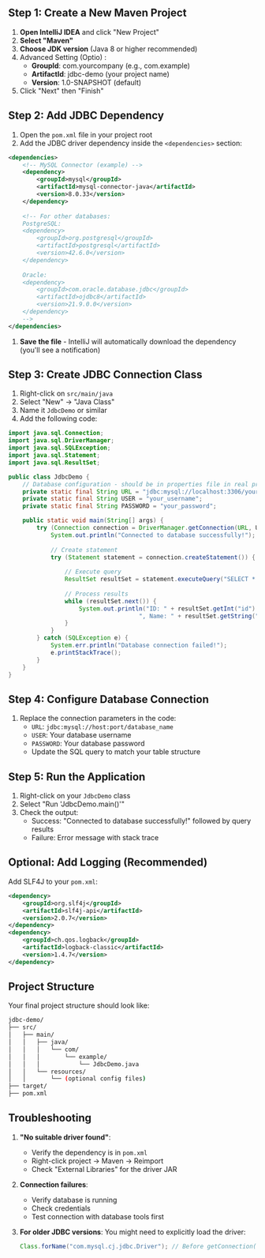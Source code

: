 ## Step 1: Create a New Maven Project

1. **Open IntelliJ IDEA** and click "New Project"
2. **Select "Maven"** 
3. **Choose JDK version** (Java 8 or higher recommended)
4. Advanced Setting (Optio) :
   - **GroupId**: com.yourcompany (e.g., com.example)
   - **ArtifactId**: jdbc-demo (your project name)
   - **Version**: 1.0-SNAPSHOT (default)
5. Click "Next" then "Finish"

## Step 2: Add JDBC Dependency

1. Open the `pom.xml` file in your project root
2. Add the JDBC driver dependency inside the `<dependencies>` section:

```xml
<dependencies>
    <!-- MySQL Connector (example) -->
    <dependency>
        <groupId>mysql</groupId>
        <artifactId>mysql-connector-java</artifactId>
        <version>8.0.33</version>
    </dependency>
    
    <!-- For other databases:
    PostgreSQL:
    <dependency>
        <groupId>org.postgresql</groupId>
        <artifactId>postgresql</artifactId>
        <version>42.6.0</version>
    </dependency>
    
    Oracle:
    <dependency>
        <groupId>com.oracle.database.jdbc</groupId>
        <artifactId>ojdbc8</artifactId>
        <version>21.9.0.0</version>
    </dependency>
    -->
</dependencies>
```

1. **Save the file** - IntelliJ will automatically download the dependency (you'll see a notification)

## Step 3: Create JDBC Connection Class

1. Right-click on `src/main/java`
2. Select "New" → "Java Class"
3. Name it `JdbcDemo` or similar
4. Add the following code:

```java
import java.sql.Connection;
import java.sql.DriverManager;
import java.sql.SQLException;
import java.sql.Statement;
import java.sql.ResultSet;

public class JdbcDemo {
    // Database configuration - should be in properties file in real projects
    private static final String URL = "jdbc:mysql://localhost:3306/your_database";
    private static final String USER = "your_username";
    private static final String PASSWORD = "your_password";

    public static void main(String[] args) {
        try (Connection connection = DriverManager.getConnection(URL, USER, PASSWORD)) {
            System.out.println("Connected to database successfully!");
            
            // Create statement
            try (Statement statement = connection.createStatement()) {
                
                // Execute query
                ResultSet resultSet = statement.executeQuery("SELECT * FROM your_table LIMIT 5");
                
                // Process results
                while (resultSet.next()) {
                    System.out.println("ID: " + resultSet.getInt("id") + 
                                     ", Name: " + resultSet.getString("name"));
                }
            }
        } catch (SQLException e) {
            System.err.println("Database connection failed!");
            e.printStackTrace();
        }
    }
}
```

## Step 4: Configure Database Connection

1. Replace the connection parameters in the code:
   - `URL`: `jdbc:mysql://host:port/database_name`
   - `USER`: Your database username
   - `PASSWORD`: Your database password
   - Update the SQL query to match your table structure

## Step 5: Run the Application

1. Right-click on your `JdbcDemo` class
2. Select "Run 'JdbcDemo.main()'"
3. Check the output:
   - Success: "Connected to database successfully!" followed by query results
   - Failure: Error message with stack trace

## Optional: Add Logging (Recommended)

Add SLF4J to your `pom.xml`:

```xml
<dependency>
    <groupId>org.slf4j</groupId>
    <artifactId>slf4j-api</artifactId>
    <version>2.0.7</version>
</dependency>
<dependency>
    <groupId>ch.qos.logback</groupId>
    <artifactId>logback-classic</artifactId>
    <version>1.4.7</version>
</dependency>
```

## Project Structure

Your final project structure should look like:

```bash
jdbc-demo/
├── src/
│   ├── main/
│   │   ├── java/
│   │   │   └── com/
│   │   │       └── example/
│   │   │           └── JdbcDemo.java
│   │   └── resources/
│   │       └── (optional config files)
├── target/
├── pom.xml
```

## Troubleshooting

1. **"No suitable driver found"**:

   - Verify the dependency is in `pom.xml`
   - Right-click project → Maven → Reimport
   - Check "External Libraries" for the driver JAR

2. **Connection failures**:

   - Verify database is running
   - Check credentials
   - Test connection with database tools first

3. **For older JDBC versions**:
   You might need to explicitly load the driver:

   ```java
   Class.forName("com.mysql.cj.jdbc.Driver"); // Before getConnection()
   ```